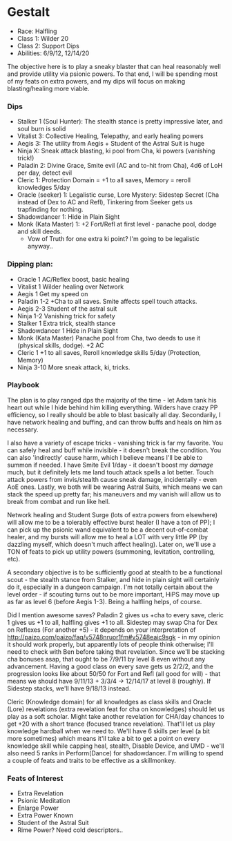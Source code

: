 # Gestalt

* Race: Halfling
* Class 1: Wilder 20
* Class 2: Support Dips
* Abilities: 6/9/12, 12/14/20

The objective here is to play a sneaky blaster that can heal reasonably well
and provide utility via psionic powers. To that end, I will be spending most
of my feats on extra powers, and my dips will focus on making blasting/healing
more viable.

### Dips

* Stalker 1 (Soul Hunter): The stealth stance is pretty impressive later, and soul burn is solid
* Vitalist 3: Collective Healing, Telepathy, and early healing powers
* Aegis 3: The utility from Aegis + Student of the Astral Suit is huge
* Ninja X: Sneak attack blasting, ki pool from Cha, ki powers (vanishing trick!)
* Paladin 2: Divine Grace, Smite evil (AC and to-hit from Cha), 4d6 of LoH per day, detect evil
* Cleric 1: Protection Domain = +1 to all saves, Memory = reroll knowledges 5/day
* Oracle (seeker) 1: Legalistic curse, Lore Mystery: Sidestep Secret (Cha instead of Dex to AC
  and Refl), Tinkering from Seeker gets us trapfinding for nothing.
* Shadowdancer 1: Hide in Plain Sight
* Monk (Kata Master) 1: +2 Fort/Refl at first level - panache pool, dodge and skill deeds.
  - Vow of Truth for one extra ki point? I'm going to be legalistic anyway..

### Dipping plan:

* Oracle 1            AC/Reflex boost, basic healing
* Vitalist 1          Wilder healing over Network
* Aegis 1             Get my speed on
* Paladin 1-2         +Cha to all saves. Smite affects spell touch attacks.
* Aegis 2-3           Student of the astral suit
* Ninja 1-2           Vanishing trick for safety
* Stalker 1           Extra trick, stealth stance
* Shadowdancer 1      Hide in Plain Sight
* Monk (Kata Master)  Panache pool from Cha, two deeds to use it (physical skills, dodge). +2 AC
* Cleric 1            +1 to all saves, Reroll knowledge skills 5/day (Protection, Memory)
* Ninja 3-10          More sneak attack, ki, tricks.

### Playbook

The plan is to play ranged dps the majority of the time - let Adam tank his heart out
while I hide behind him killing everything. Wilders have crazy PP efficiency, so I really
should be able to blast basically all day. Secondarily, I have network healing and buffing,
and can throw buffs and heals on him as necessary.

I also have a variety of escape tricks - vanishing trick is far my favorite. You can safely heal
and buff while invisible - it doesn't break the condition. You can also 'indirectly' cause harm,
which I believe means I'll be able to summon if needed. I have Smite Evil 1/day - it doesn't boost
my *damage* much, but it definitely lets me land touch attack spells a lot better. Touch attack
powers from invis/stealth cause sneak damage, incidentally - even AoE ones. Lastly, we both will
be wearing Astral Suits, which means we can stack the speed up pretty far; his maneuvers and my
vanish will allow us to break from combat and run like hell.

Network healing and Student Surge (lots of extra powers from elsewhere) will allow me to be a
tolerably effective burst healer (I have a ton of PP); I can pick up the psionic wand equivalent
to be a decent out-of-combat healer, and my bursts will allow me to heal a LOT with very little
PP (by dazzling myself, which doesn't much affect healing). Later on, we'll use a TON of feats to
pick up utility powers (summoning, levitation, controlling, etc). 

A secondary objective is to be sufficiently good at stealth to be a functional scout - the stealth
stance from Stalker, and hide in plain sight will certainly do it, especially in a dungeon campaign.
I'm not totally certain about the level order - if scouting turns out to be more important, HiPS may
move up as far as level 6 (before Aegis 1-3). Being a halfling helps, of course.

Did I mention awesome saves? Paladin 2 gives us +cha to every save, cleric 1 gives us +1 to all,
halfling gives +1 to all. Sidestep may swap Cha for Dex on Reflexes (For another +5) - it depends
on your interpretation of http://paizo.com/paizo/faq/v5748nruor1fm#v5748eaic9sgk - in my opinion
it should work properly, but apparently lots of people think otherwise; I'll need to check with
Ben before taking that revelation. Since we'll be stacking cha bonuses asap, that ought to be
7/9/11 by level 8 even without any advancement. Having a good class on every save gets us 2/2/2,
and the progression looks like about 50/50 for Fort and Refl (all good for will) - that means we
should have 9/11/13 + 3/3/4 -> 12/14/17 at level 8 (roughly). If Sidestep stacks, we'll have
9/18/13 instead.

Cleric (Knowledge domain) for all knowledges as class skills and Oracle (Lore) revelations (extra
revelation feat for cha on knowledges) should let us play as a soft scholar. Might take another
revelation for CHA/day chances to get +20 with a short trance (focused trance revelation). That'll
let us play knowledge hardball when we need to. We'll have 6 skills per level (a bit more sometimes)
which means it'll take a bit to get a point on every knowledge skill while capping heal, stealth,
Disable Device, and UMD - we'll also need 5 ranks in Perform(Dance) for shadowdancer. I'm willing
to spend a couple of feats and traits to be effective as a skillmonkey.

### Feats of Interest
* Extra Revelation
* Psionic Meditation
* Enlarge Power 
* Extra Power Known
* Student of the Astral Suit
* Rime Power? Need cold descriptors..

